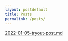 ```yaml
---
layout: postdefault
title: Posts
permalink: /posts/
---
```


[2022-01-05-tryout-post.md](https://natotox.github.io/nataliem/random/2022/01/05/tryout-post.html)